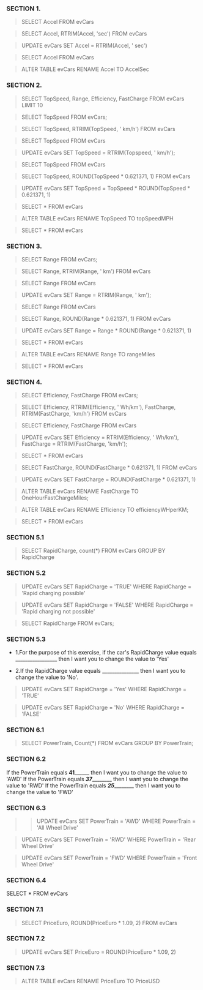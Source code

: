 ### SECTION 1. 

> SELECT Accel FROM evCars

>  SELECT Accel, RTRIM(Accel, 'sec')
FROM evCars

> UPDATE evCars 
SET Accel = RTRIM(Accel, ' sec')

> SELECT Accel FROM evCars

> ALTER TABLE evCars RENAME Accel TO AccelSec

 ### SECTION 2.

 > SELECT TopSpeed, Range, Efficiency, FastCharge
FROM evCars
LIMIT 10

> SELECT TopSpeed FROM evCars;


> SELECT TopSpeed, RTRIM(TopSpeed, ' km/h')
FROM evCars


> SELECT TopSpeed FROM evCars

> UPDATE evCars
SET TopSpeed = RTRIM(Topspeed, ' km/h');

> SELECT TopSpeed FROM evCars

> SELECT TopSpeed, ROUND(TopSpeed * 0.621371, 1)
FROM evCars

> UPDATE evCars
SET TopSpeed = TopSpeed * ROUND(TopSpeed * 0.621371, 1)

> SELECT * FROM evCars

> ALTER TABLE evCars RENAME TopSpeed TO topSpeedMPH

> SELECT * FROM evCars


### SECTION 3.

> SELECT Range FROM evCars;


> SELECT Range, RTRIM(Range, ' km')
FROM evCars


> SELECT Range FROM evCars

> UPDATE evCars
SET Range = RTRIM(Range, ' km');

> SELECT Range FROM evCars

> SELECT Range, ROUND(Range * 0.621371, 1)
FROM evCars

> UPDATE evCars
SET Range = Range * ROUND(Range * 0.621371, 1)

> SELECT * FROM evCars

> ALTER TABLE evCars RENAME Range TO rangeMiles

> SELECT * FROM evCars


### SECTION 4.

> SELECT Efficiency, FastCharge FROM evCars;


> SELECT Efficiency, RTRIM(Efficiency, ' Wh/km'), FastCharge, RTRIM(FastCharge, 'km/h')
FROM evCars


> SELECT Efficiency, FastCharge FROM evCars

> UPDATE evCars
SET Efficiency = RTRIM(Efficiency, ' Wh/km'),
 FastCharge = RTRIM(FastCharge, 'km/h');

> SELECT * FROM evCars

> SELECT FastCharge, ROUND(FastCharge * 0.621371, 1)
FROM evCars

> UPDATE evCars
SET FastCharge = ROUND(FastCharge * 0.621371, 1)


> ALTER TABLE evCars 
RENAME FastCharge TO OneHourFastChargeMiles;

> ALTER TABLE evCars 
RENAME Efficiency TO efficiencyWHperKM;

> SELECT * FROM evCars


### SECTION 5.1

> SELECT RapidCharge, count(*) 
FROM evCars
GROUP BY RapidCharge

### SECTION 5.2 

> UPDATE evCars SET RapidCharge = 'TRUE'
WHERE RapidCharge = 'Rapid charging possible'

> UPDATE evCars SET RapidCharge = 'FALSE'
WHERE RapidCharge = 'Rapid charging not possible'

> SELECT RapidCharge FROM evCars;

### SECTION 5.3 

* 1.For the purpose of this exercise, if the car's RapidCharge value equals _________________ then I want you to change the value to 'Yes'

* 2.If the RapidCharge value equals _______________ then I want you to change the value to 'No'.

> UPDATE evCars
SET RapidCharge = 'Yes'
WHERE RapidCharge = 'TRUE'

> UPDATE evCars
SET RapidCharge = 'No'
WHERE RapidCharge = 'FALSE'

### SECTION 6.1

> SELECT PowerTrain, Count(*) 
FROM evCars
GROUP BY PowerTrain; 

### SECTION 6.2

If the PowerTrain equals ____41__________ then I want you to change the value to 'AWD'
If the PowerTrain equals ___37___________ then I want you to change the value to 'RWD'
If the PowerTrain equals ___25___________ then I want you to change the value to 'FWD'

### SECTION 6.3

> > UPDATE evCars 
SET PowerTrain = 'AWD'
WHERE PowerTrain = 'All Wheel Drive'

> UPDATE evCars 
SET PowerTrain = 'RWD'
WHERE PowerTrain = 'Rear Wheel Drive'

> UPDATE evCars 
SET PowerTrain = 'FWD'
WHERE PowerTrain = 'Front Wheel Drive'

### SECTION 6.4
SELECT * FROM evCars

### SECTION 7.1

 > SELECT PriceEuro, ROUND(PriceEuro * 1.09, 2)
FROM evCars

### SECTION 7.2

>  UPDATE evCars
SET PriceEuro = ROUND(PriceEuro * 1.09, 2)


### SECTION 7.3

 > ALTER TABLE evCars RENAME PriceEuro TO PriceUSD
